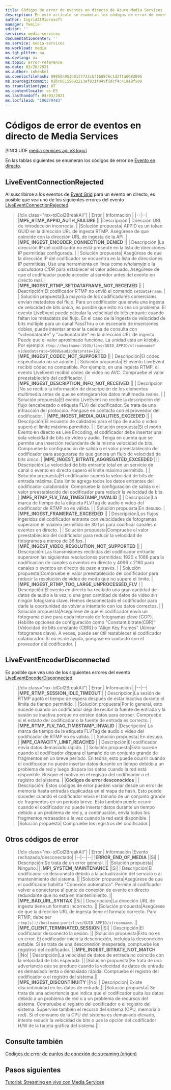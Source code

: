 ```yaml
---
title: Códigos de error de eventos en directo de Azure Media Services
description: En este artículo se enumeran los códigos de error de eventos en directo.
author: IngridAtMicrosoft
manager: femila
editor: ''
services: media-services
documentationcenter: ''
ms.service: media-services
ms.workload: media
ms.tgt_pltfrm: na
ms.devlang: na
ms.topic: error-reference
ms.date: 03/26/2021
ms.author: inhenkel
ms.openlocfilehash: 09859a953b0127733cbf1b0876c1d2ffa6082096
ms.sourcegitcommit: 02bc06155692213ef031f049f5dcf4c418e9f509
ms.translationtype: HT
ms.contentlocale: es-ES
ms.lasthandoff: 04/03/2021
ms.locfileid: "106279483"
---
```

# <a name="media-services-live-event-error-codes"></a>Códigos de error de eventos en directo de Media Services

[!INCLUDE [media services api v3 logo](./includes/v3-hr.md)]

En las tablas siguientes se enumeran los códigos de error de [Evento en directo](live-event-outputs-concept.md).

## <a name="liveeventconnectionrejected"></a>LiveEventConnectionRejected

Al suscribirse a los eventos de [Event Grid](../../event-grid/index.yml) para un evento en directo, es posible que vea uno de los siguientes errores del evento [LiveEventConnectionRejected](monitoring/media-services-event-schemas.md\#liveeventconnectionrejected).
> [!div class="mx-tdCol2BreakAll"]
>| Error | Información |
>|--|--|
>|**MPE_RTMP_APPID_AUTH_FAILURE** ||
>|Descripción | Dirección URL de introducción incorrecta. |
>|Solución propuesta| APPID es un token GUID en la dirección URL de ingesta RTMP. Asegúrese de que coincide con la dirección URL de ingesta de la API. |
>|**MPE_INGEST_ENCODER_CONNECTION_DENIED** ||
>| Descripción |La dirección IP del codificador no está presente en la lista de direcciones IP permitidas configurada. |
>| Solución propuesta| Asegúrese de que la dirección IP del codificador se encuentra en la lista de direcciones IP permitidas. Use una herramienta en línea como *whoismyip* o la *calculadora CIDR* para establecer el valor adecuado.  Asegúrese de que el codificador puede acceder al servidor antes del evento en directo real. |
>|**MPE_INGEST_RTMP_SETDATAFRAME_NOT_RECEIVED** ||
>| Descripción|El codificador RTMP no envió el comando `setDataFrame`. |
>| Solución propuesta|La mayoría de los codificadores comerciales envían metadatos del flujo. Para un codificador que envía una ingesta de velocidad de bits única, es posible que esto no sea un problema. El evento LiveEvent puede calcular la velocidad de bits entrante cuando faltan los metadatos del flujo.  En el caso de la ingesta de velocidad de bits múltiple para un canal PassThru o un escenario de inserciones dobles, puede intentar anexar la cadena de consulta con "videodatarate" y "audiodatarate" en la dirección URL de ingesta. Puede que el valor aproximado funcione. La unidad está en kilobits. Por ejemplo: `rtmp://hostname:1935/live/GUID_APPID/streamname?videodatarate=5000&audiodatarate=192` |
>|**MPE_INGEST_CODEC_NOT_SUPPORTED** ||
>| Descripción|El códec especificado no se admite.|
>| Solución propuesta| El evento LiveEvent recibió códec no compatible. Por ejemplo, en una ingesta RTMP, el evento LiveEvent recibió códec de vídeo no AVC.  Compruebe el valor preestablecido del codificador. |
>|**MPE_INGEST_DESCRIPTION_INFO_NOT_RECEIVED** ||
>| Descripción |No se recibió la información de descripción de los elementos multimedia antes de que se entregaran los datos multimedia reales. |
>| Solución propuesta|El evento LiveEvent no recibe la descripción del flujo (encabezado o etiqueta FLV) del codificador. Se trata de una infracción del protocolo. Póngase en contacto con el proveedor del codificador. |
>|**MPE_INGEST_MEDIA_QUALITIES_EXCEEDED** ||
>| Descripción|El recuento de calidades para el tipo de audio o vídeo superó el límite máximo permitido. |
>| Solución propuesta|Si el modo Evento en directo es Live Encoding, el codificador debe insertar una sola velocidad de bits de vídeo y audio.  Tenga en cuenta que se permite una inserción redundante de la misma velocidad de bits. Compruebe la configuración de salida o el valor preestablecido del codificador para asegurarse de que genera un flujo de velocidad de bits único. |
>|**MPE_INGEST_BITRATE_AGGREGATED_EXCEEDED** ||
>| Descripción|La velocidad de bits entrante total en un servicio de canal o evento en directo superó el límite máximo permitido. |
>| Solución propuesta|El codificador superó la velocidad de bits de entrada máxima. Este límite agrega todos los datos entrantes del codificador colaborador. Compruebe la configuración de salida o el valor preestablecido del codificador para reducir la velocidad de bits. |
>|**MPE_RTMP_FLV_TAG_TIMESTAMP_INVALID** ||
>| Descripción|La marca de tiempo de la etiqueta FLVTag de audio o vídeo del codificador de RTMP no es válida. |
>| Solución propuesta|En desuso. |
>|**MPE_INGEST_FRAMERATE_EXCEEDED** ||
>| Descripción|Los flujos ingeridos del codificador entrante con velocidades de fotogramas superaron el máximo permitido de 30 fps para codificar canales o eventos en directo. |
>| Solución propuesta|Compruebe el valor preestablecido del codificador para reducir la velocidad de fotogramas a menos de 36 fps. |
>|**MPE_INGEST_VIDEO_RESOLUTION_NOT_SUPPORTED** ||
>| Descripción|Las transmisiones recibidas del codificador entrante superaron las siguientes resoluciones permitidas: 1920 x 1088 para la codificación de canales o eventos en directo y 4096 x 2160 para canales o eventos en directo de paso a través. |
>| Solución propuesta|Compruebe el valor preestablecido del codificador para reducir la resolución de vídeo de modo que no supere el límite. |
>|**MPE_INGEST_RTMP_TOO_LARGE_UNPROCESSED_FLV** |
>| Descripción|El evento en directo ha recibido una gran cantidad de datos de audio a la vez, o una gran cantidad de datos de vídeo sin ningún fotograma clave. Hemos desconectado el codificador para darle la oportunidad de volver a intentarlo con los datos correctos. |
>| Solución propuesta|Asegúrese de que el codificador envía un fotograma clave para cada intervalo de fotogramas clave (GOP).  Habilite opciones de configuración como "Constant bitrate(CBR)" [Velocidad de bits constante (CBR)] o "Align Key Frames" (Alinear fotogramas clave). A veces, puede ser útil restablecer el codificador colaborador. Si no es de ayuda, póngase en contacto con el proveedor del codificador. |

## <a name="liveeventencoderdisconnected"></a>LiveEventEncoderDisconnected

Es posible que vea uno de los siguientes errores del evento [LiveEventEncoderDisconnected](monitoring/media-services-event-schemas.md\#liveeventencoderdisconnected).

> [!div class="mx-tdCol2BreakAll"]
>| Error | Información |
>|--|--|
>|**MPE_RTMP_SESSION_IDLE_TIMEOUT** |
>| Descripción|La sesión de RTMP agotó el tiempo de espera después de estar inactiva durante el límite de tiempo permitido. |
>|Solución propuesta|Por lo general, esto sucede cuando un codificador deja de recibir la fuente de entrada y la sesión se inactiva porque no existen datos para extraer. Compruebe si el estado del codificador o la fuente de entrada es correcto. |
>|**MPE_RTMP_FLV_TAG_TIMESTAMP_INVALID** |
>|Descripción| La marca de tiempo de la etiqueta FLVTag de audio o vídeo del codificador de RTMP no es válida. |
>| Solución propuesta| En desuso. |
>|**MPE_CAPACITY_LIMIT_REACHED** |
>| Descripción|El codificador envía datos demasiado rápido. |
>| Solución propuesta|Esto sucede cuando el codificador dispara el tamaño de un conjunto grande de fragmentos en un breve período.  En teoría, esto puede ocurrir cuando el codificador no puede insertar datos durante un tiempo debido a un problema de red y luego dispara los datos cuando la red está disponible. Busque el motivo en el registro del codificador o el registro del sistema. |
>|**Códigos de error desconocidos** |
>| Descripción| Estos códigos de error pueden variar desde un error de memoria hasta entradas duplicadas en el mapa de hash. Esto puede suceder cuando el codificador envía el tamaño de un conjunto grande de fragmentos en un período breve.  Esto también puede ocurrir cuando el codificador no puede insertar datos durante un tiempo debido a un problema de red y, a continuación, envía todos los fragmentos retrasados a la vez cuando la red está disponible. |
>|Solución propuesta| Compruebe los registros del codificador.|

## <a name="other-error-codes"></a>Otros códigos de error

> [!div class="mx-tdCol2BreakAll"]
>| Error | Información |Evento rechazado/desconectado|
>|--|--|--|
>|**ERROR_END_OF_MEDIA** ||Sí|
>| Descripción|Se trata de un error general. ||
>|Solución propuesta| Ninguno.||
>|**MPI_SYSTEM_MAINTENANCE** ||Sí|
>| Descripción|El codificador se desconectó debido a la actualización del servicio o al mantenimiento del sistema. ||
>|Solución propuesta|Asegúrese de que el codificador habilita "Conexión automática". Permite al codificador volver a conectarse al punto de conexión de evento en directo redundante que no está en mantenimiento. ||
>|**MPE_BAD_URL_SYNTAX** ||Sí|
>| Descripción|La dirección URL de ingesta tiene un formato incorrecto. ||
>|Solución propuesta|Asegúrese de que la dirección URL de ingesta tiene el formato correcto. Para RTMP, debe ser `rtmp[s]://hostname:port/live/GUID_APPID/streamname`. ||
>|**MPE_CLIENT_TERMINATED_SESSION** ||Sí|
>| Descripción|El codificador desconectó la sesión.  ||
>|Solución propuesta|Esto no es un error. El codificador inició la desconexión, incluida la desconexión estable. Si se trata de una desconexión inesperada, compruebe los registros del codificador. |
>|**MPE_INGEST_BITRATE_NOT_MATCH** ||No|
>| Descripción|La velocidad de datos de entrada no coincide con la velocidad de bits esperada. ||
>|Solución propuesta|Se trata de una advertencia que se produce cuando la velocidad de datos de entrada es demasiado lenta o demasiado rápida. Compruebe el registro del codificador o el registro del sistema.||
>|**MPE_INGEST_DISCONTINUITY** ||No|
>| Descripción| Existe discontinuidad en los datos de entrada.||
>|Solución propuesta| Se trata de una advertencia que indica que el codificador quita los datos debido a un problema de red o a un problema de recursos del sistema. Compruebe el registro del codificador o el registro del sistema. Supervise también el recurso del sistema (CPU, memoria o red). Si el consumo de la CPU del sistema es demasiado elevado, intente reducir la velocidad de bits o use la opción del codificador H/W de la tarjeta gráfica del sistema.||

## <a name="see-also"></a>Consulte también

[Códigos de error de puntos de conexión de streaming (origen)](stream-streaming-endpoint-error-codes-reference.md)

## <a name="next-steps"></a>Pasos siguientes

[Tutorial: Streaming en vivo con Media Services](stream-live-tutorial-with-api.md)
